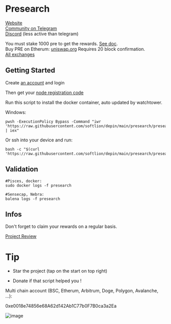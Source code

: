 # Presearch

[Website](https://presearch.com/signup?rid=4757851)  
[Community on Telegram](https://t.me/PresearchNodes)  
[Discord](https://discord.com/invite/KUpshRZz2n) (less active than telegram)

You must stake 1000 pre to get the rewards. [See doc](https://account.presearch.com/tokens/usage-rewards).  
Buy PRE on Etherum: [uniswap.org](uniswap.org) Requires 20 block confirmation.  
[All exchanges](https://presearch.io/exchanges)

## Getting Started

Create [an account](https://presearch.com/signup?rid=4757851) and login

Then get your [node registration code](https://nodes.presearch.com/dashboard)

Run this script to install the docker container, auto updated by watchtower.

Windows:
```shell
pwsh -ExecutionPolicy Bypass -Command "iwr 'https://raw.githubusercontent.com/softlion/depin/main/presearch/presearch.ps1' | iex"
```

Or ssh into your device and run:
```shell
bash -c "$(curl 'https://raw.githubusercontent.com/softlion/depin/main/presearch/presearch.sh')"
```

## Validation

```shell
#Pisces, docker:
sudo docker logs -f presearch

#Sensecap, Nebra:
balena logs -f presearch
```

## Infos

Don't forget to claim your rewards on a regular basis.

[Project Review](https://wholovesburrito.com/product-review/presearch-node/#post-2120)

# Tip

* Star the project (tap on the start on top right)

* Donate if that script helped you !  

Multi chain account (BSC, Etherum, Arbitrum, Doge, Polygon, Avalanche, ...):

0xe0018e74856e68A62d142Ab1C77b0F7B0ca3a2Ea

![image](https://github.com/softlion/defli/assets/190756/9d4f1589-5f7f-46f4-ae0d-1190d2e22762)
